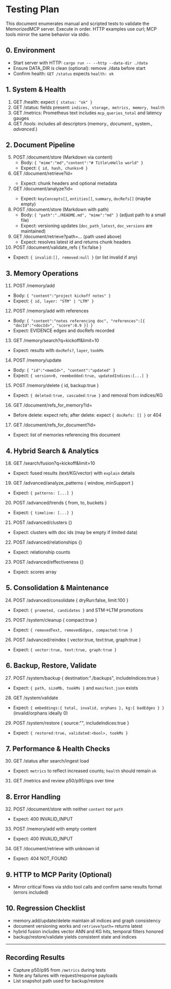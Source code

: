 # Testing Plan

This document enumerates manual and scripted tests to validate the MemorizedMCP server. Execute in order. HTTP examples use curl; MCP tools mirror the same behavior via stdio.

## 0. Environment
- Start server with HTTP: `cargo run -- --http --data-dir ./data`
- Ensure DATA_DIR is clean (optional): remove ./data before start
- Confirm health: `GET /status` expects `health: ok`

## 1. System & Health
1. GET /health: expect `{ status: "ok" }`
2. GET /status: fields present: `indices, storage, metrics, memory, health`
3. GET /metrics: Prometheus text includes `mcp_queries_total` and latency gauges
4. GET /tools: includes all descriptors (memory.*, document.*, system.*, advanced.*)

## 2. Document Pipeline
5. POST /document/store (Markdown via content)
   - Body: `{ "mime":"md","content":"# Title\nHello world" }`
   - Expect: `{ id, hash, chunks>0 }`
6. GET /document/retrieve?id=<id>
   - Expect: chunk headers and optional metadata
7. GET /document/analyze?id=<id>
   - Expect: `keyConcepts[]`, `entities[]`, `summary`, `docRefs[]` (maybe empty)
8. POST /document/store (Markdown with path)
   - Body: `{ "path":"./README.md", "mime":"md" }` (adjust path to a small file)
   - Expect: versioning updates (`doc_path_latest`, `doc_versions` are maintained)
9. GET /document/retrieve?path=... (path used above)
   - Expect: resolves latest id and returns chunk headers
10. POST /document/validate_refs { fix:false }
   - Expect: `{ invalid:[], removed:null }` (or list invalid if any)

## 3. Memory Operations
11. POST /memory/add
   - Body: `{ "content":"project kickoff notes" }`
   - Expect: `{ id, layer: "STM" | "LTM" }`
12. POST /memory/add with references
   - Body: `{ "content":"notes referencing doc", "references":[{ "docId":"<docId>", "score":0.9 }] }`
   - Expect: EVIDENCE edges and docRefs recorded
13. GET /memory/search?q=kickoff&limit=10
   - Expect: results with `docRefs?`, `layer`, `tookMs`
14. POST /memory/update
   - Body: `{ "id":"<memId>", "content":"updated" }`
   - Expect: `{ version>0, reembedded:true, updatedIndices:[...] }`
15. POST /memory/delete { id, backup:true }
   - Expect: `{ deleted:true, cascaded:true }` and removal from indices/KG
16. GET /document/refs_for_memory?id=<memId>
   - Before delete: expect refs; after delete: expect `{ docRefs: [] }` or 404
17. GET /document/refs_for_document?id=<docId>
   - Expect: list of memories referencing this document

## 4. Hybrid Search & Analytics
18. GET /search/fusion?q=kickoff&limit=10
   - Expect: fused results (text/KG/vector) with `explain` details
19. GET /advanced/analyze_patterns { window, minSupport }
   - Expect: `{ patterns: [...] }`
20. POST /advanced/trends { from, to, buckets }
   - Expect: `{ timeline: [...] }`
21. POST /advanced/clusters {}
   - Expect: clusters with doc ids (may be empty if limited data)
22. POST /advanced/relationships {}
   - Expect: relationship counts
23. POST /advanced/effectiveness {}
   - Expect: scores array

## 5. Consolidation & Maintenance
24. POST /advanced/consolidate { dryRun:false, limit:100 }
   - Expect: `{ promoted, candidates }` and STM→LTM promotions
25. POST /system/cleanup { compact:true }
   - Expect: `{ removedText, removedEdges, compacted:true }`
26. POST /advanced/reindex { vector:true, text:true, graph:true }
   - Expect: `{ vector:true, text:true, graph:true }`

## 6. Backup, Restore, Validate
27. POST /system/backup { destination:"./backups", includeIndices:true }
   - Expect: `{ path, sizeMb, tookMs }` and `manifest.json` exists
28. GET /system/validate
   - Expect: `{ embeddings:{ total, invalid, orphans }, kg:{ badEdges } }` (invalid/orphans ideally 0)
29. POST /system/restore { source:"<snapshot>", includeIndices:true }
   - Expect: `{ restored:true, validated:<bool>, tookMs }`

## 7. Performance & Health Checks
30. GET /status after search/ingest load
   - Expect: `metrics` to reflect increased counts; `health` should remain `ok`
31. GET /metrics and review p50/p95/qps over time

## 8. Error Handling
32. POST /document/store with neither `content` nor `path`
   - Expect: 400 INVALID_INPUT
33. POST /memory/add with empty content
   - Expect: 400 INVALID_INPUT
34. GET /document/retrieve with unknown id
   - Expect: 404 NOT_FOUND

## 9. HTTP to MCP Parity (Optional)
- Mirror critical flows via stdio tool calls and confirm same results format (errors included)

## 10. Regression Checklist
- memory.add/update/delete maintain all indices and graph consistency
- document versioning works and `retrieve?path=` returns latest
- hybrid fusion includes vector ANN and KG hits, temporal filters honored
- backup/restore/validate yields consistent state and indices

---

## Recording Results
- Capture p50/p95 from `/metrics` during tests
- Note any failures with request/response payloads
- List snapshot path used for backup/restore
